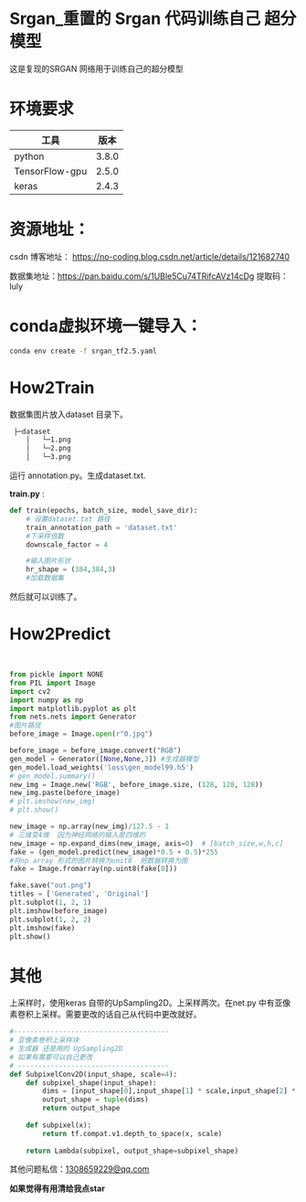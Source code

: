   

# Srgan_重置的 Srgan 代码训练自己 超分模型
这是复现的SRGAN 网络用于训练自己的超分模型

# 环境要求
| 工具           | 版本  |
| -------------- | ----- |
| python         | 3.8.0 |
| TensorFlow-gpu | 2.5.0 |
| keras          | 2.4.3 |

# 资源地址：
csdn 博客地址： https://no-coding.blog.csdn.net/article/details/121682740

数据集地址：https://pan.baidu.com/s/1UBle5Cu74TRifcAVz14cDg 提取码：luly



# conda虚拟环境一键导入：

```bash
conda env create -f srgan_tf2.5.yaml
```



# How2Train

数据集图片放入dataset 目录下。

```bash
 ├─dataset
    │	└─1.png
    │	└─2.png
    │	└─3.png
```

运行 annotation.py。生成dataset.txt.

**train.py** :

```python
def train(epochs, batch_size, model_save_dir): 
    # 设置dataset.txt 路径
    train_annotation_path = 'dataset.txt'
    #下采样倍数 
    downscale_factor = 4

    #输入图片形状
    hr_shape = (384,384,3)
    #加载数据集
```

然后就可以训练了。

# How2Predict

```python


from pickle import NONE
from PIL import Image
import cv2
import numpy as np
import matplotlib.pyplot as plt
from nets.nets import Generator
#图片路径
before_image = Image.open(r"0.jpg")

before_image = before_image.convert("RGB")
gen_model = Generator([None,None,3]) #生成器模型
gen_model.load_weights('loss\gen_model99.h5')
# gen_model.summary()
new_img = Image.new('RGB', before_image.size, (128, 128, 128))
new_img.paste(before_image)
# plt.imshow(new_img)
# plt.show()

new_image = np.array(new_img)/127.5 - 1
# 三维变4维  因为神经网络的输入是四维的
new_image = np.expand_dims(new_image, axis=0)  # [batch_size,w,h,c]
fake = (gen_model.predict(new_image)*0.5 + 0.5)*255
#将np array 形式的图片转换为unit8  把数据转换为图
fake = Image.fromarray(np.uint8(fake[0]))

fake.save("out.png")
titles = ['Generated', 'Original']
plt.subplot(1, 2, 1)
plt.imshow(before_image)
plt.subplot(1, 2, 2)
plt.imshow(fake)
plt.show()
```

# 其他

上采样时，使用keras 自带的UpSampling2D。上采样两次。在net.py 中有亚像素卷积上采样。需要更改的话自己从代码中更改就好。

```python
#--------------------------------------
# 亚像素卷积上采样块
# 生成器 还是用的 UpSampling2D
# 如果有需要可以自己更改
# -------------------------------------
def SubpixelConv2D(input_shape, scale=4):
    def subpixel_shape(input_shape):
        dims = [input_shape[0],input_shape[1] * scale,input_shape[2] * scale,int(input_shape[3] / (scale ** 2))]
        output_shape = tuple(dims)
        return output_shape
    
    def subpixel(x):
        return tf.compat.v1.depth_to_space(x, scale)
        
    return Lambda(subpixel, output_shape=subpixel_shape)
```



其他问题私信：[1308659229@qq.com](mailto:1308659229@qq.com)

**如果觉得有用清给我点star**

